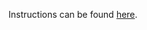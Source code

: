 Instructions can be found [here](https://devops-lecture.as-code.link/tutorials/deploy-workload-with-helm#solution-edu-cluster).
